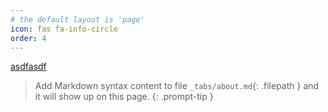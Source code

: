 ```yaml
---
# the default layout is 'page'
icon: fas fa-info-circle
order: 4
---
```

[asdfasdf](/posts/portfolio/)

> Add Markdown syntax content to file `_tabs/about.md`{: .filepath } and it will show up on this page.
{: .prompt-tip }
